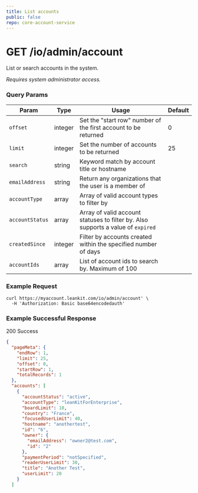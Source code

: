 ```yaml
---
title: List accounts
public: false
repo: core-account-service
---
```

# GET /io/admin/account

List or search accounts in the system.

_Requires system administrator access._

### Query Params
|Param|Type|Usage|Default|
|---|---|---|---|
|`offset`|integer|Set the "start row" number of the first account to be returned|0|
|`limit`|integer|Set the number of accounts to be returned|25|
|`search`|string|Keyword match by account title or hostname||
|`emailAddress`|string|Return any organizations that the user is a member of||
|`accountType`|array|Array of valid account types to filter by||
|`accountStatus`|array|Array of valid account statuses to filter by. Also supports a value of `expired`||
|`createdSince`|integer|Filter by accounts created within the specified number of days||
|`accountIds`|array|List of account ids to search by. Maximum of 100||


### Example Request
```shell
curl https://myaccount.leankit.com/io/admin/account' \
  -H 'Authorization: Basic base64encodedauth'
```

### Example Successful Response

200 Success
```json
{
  "pageMeta": {
    "endRow": 1,
    "limit": 25,
    "offset": 0,
    "startRow": 1,
    "totalRecords": 1
  },
  "accounts": [
    {
      "accountStatus": "active",
      "accountType": "leanKitForEnterprise",
      "boardLimit": 10,
      "country": "France",
      "focusedUserLimit": 40,
      "hostname": "anothertest",
      "id": "6",
      "owner": {
        "emailAddress": "owner2@test.com",
        "id": "2"
      },
      "paymentPeriod": "notSpecified",
      "readerUserLimit": 30,
      "title": "Another Test",
      "userLimit": 20
    }
  ]
```
